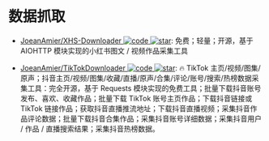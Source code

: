 # 数据抓取

- [JoeanAmier/XHS-Downloader ![code](https://ng-tech.icu/assets/code.svg) ![star](https://img.shields.io/github/stars/JoeanAmier/XHS-Downloader)](https://github.com/JoeanAmier/XHS-Downloader): 免费；轻量；开源，基于 AIOHTTP 模块实现的小红书图文 / 视频作品采集工具

- [JoeanAmier/TikTokDownloader ![code](https://ng-tech.icu/assets/code.svg) ![star](https://img.shields.io/github/stars/JoeanAmier/TikTokDownloader)](https://github.com/JoeanAmier/TikTokDownloader): 🔥 TikTok 主页/视频/图集/原声；抖音主页/视频/图集/收藏/直播/原声/合集/评论/账号/搜索/热榜数据采集工具：完全开源，基于 Requests 模块实现的免费工具；批量下载抖音账号发布、喜欢、收藏作品；批量下载 TikTok 账号主页作品；下载抖音链接或 TikTok 链接作品；获取抖音直播推流地址；下载抖音直播视频；采集抖音作品评论数据；批量下载抖音合集作品；采集抖音账号详细数据；采集抖音用户 / 作品 / 直播搜索结果；采集抖音热榜数据。

